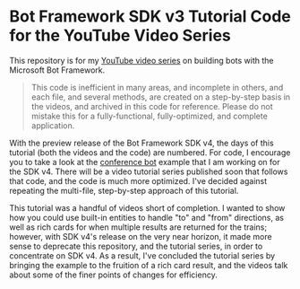#  Bot Framework SDK v3 Tutorial Code for the YouTube Video Series

This repository is for my [YouTube video series](https://www.youtube.com/playlist?list=PLz6hh7iUxR21Mv4A_TGqrPjZDB9GCFq6H) on building bots with the Microsoft Bot Framework.

> This code is inefficient in many areas, and incomplete in others, and each file, and several methods, are created on a step-by-step basis in the videos, and archived in this code for reference. Please do not mistake this for a fully-functional, fully-optimized, and complete application.

With the preview release of the Bot Framework SDK v4, the days of this tutorial (both the videos and the code) are numbered. For code, I encourage you to take a look at the [conference bot](https://github.com/szul/conf-edui2018-bot) example that I am working on for the SDK v4. There will be a video tutorial series published soon that follows that code, and the code is much more optimized. I've decided against repeating the multi-file, step-by-step approach of this tutorial.

This tutorial was a handful of videos short of completion. I wanted to show how you could use built-in entities to handle "to" and "from" directions, as well as rich cards for when multiple results are returned for the trains; however, with SDK v4's release on the very near horizon, it made more sense to deprecate this repository, and the tutorial series, in order to concentrate on SDK v4. As a result, I've concluded the tutorial series by bringing the example to the fruition of a rich card result, and the videos talk about some of the finer points of changes for efficiency.

